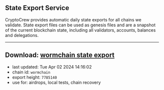 ## State Export Service
CryptoCrew provides automatic daily state exports for all chains we validate. State export files can be used as genesis files and are a snapshot of the current blockchain state, including all validators, accounts, balances and delegations.

---
**Download: [wormchain state export](https://dl-eu2.ccvalidators.com/SERVICE/wormchain/wormchain_export_7785140.json)**
---

- last updated: Tue Apr 02 2024 14:16:02
- chain id: `wormchain`
- export height: `7785140`
- use for: airdrops, local tests, chain recovery
